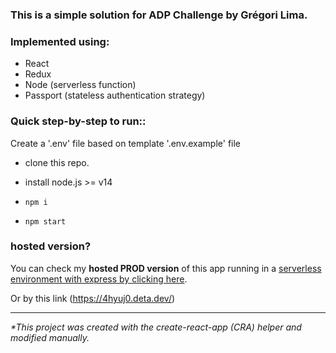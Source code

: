 ### This is a simple solution for ADP Challenge by Grégori Lima.

### Implemented using:
- React
- Redux
- Node (serverless function)
- Passport (stateless authentication strategy)

### Quick step-by-step to run::
Create a '.env' file based on template '.env.example' file

- clone this repo.

- install node.js >= v14
- `npm i`
- `npm start`


### hosted version?
You can check my **hosted PROD version** of this app running in a [serverless environment with express by clicking here](https://adp-challenge.deta.dev).

Or by this link (https://4hyuj0.deta.dev/)

-------

*\*This project was created with the create-react-app (CRA) helper and modified manually.*
